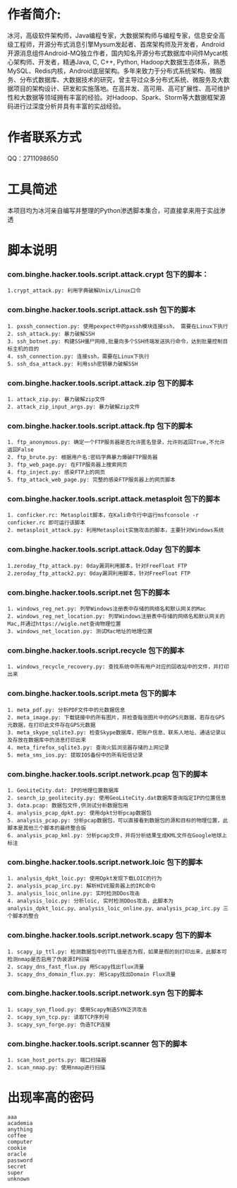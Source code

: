 # 作者简介: 
冰河，高级软件架构师，Java编程专家，大数据架构师与编程专家，信息安全高级工程师，开源分布式消息引擎Mysum发起者、首席架构师及开发者，Android开源消息组件Android-MQ独立作者，国内知名开源分布式数据库中间件Mycat核心架构师、开发者，精通Java, C, C++, Python, Hadoop大数据生态体系，熟悉MySQL、Redis内核，Android底层架构。多年来致力于分布式系统架构、微服务、分布式数据库、大数据技术的研究，曾主导过众多分布式系统、微服务及大数据项目的架构设计、研发和实施落地。在高并发、高可用、高可扩展性、高可维护性和大数据等领域拥有丰富的经验。对Hadoop、Spark、Storm等大数据框架源码进行过深度分析并具有丰富的实战经验。

# 作者联系方式
QQ：2711098650

# 工具简述
本项目均为冰河亲自编写并整理的Python渗透脚本集合，可直接拿来用于实战渗透

# 脚本说明
### com.binghe.hacker.tools.script.attack.crypt 包下的脚本：
```
1.crypt_attack.py: 利用字典破解Unix/Linux口令 
``` 
  
### com.binghe.hacker.tools.script.attack.ssh 包下的脚本
```
1. pxssh_connection.py: 使用pexpect中的pxssh模块连接ssh， 需要在Linux下执行  
2. ssh_attack.py: 暴力破解SSH  
3. ssh_botnet.py: 构建SSH僵尸网络,批量向多个SSH终端发送执行命令，达到批量控制目标主机的目的  
4. ssh_connection.py: 连接ssh，需要在Linux下执行  
5. ssh_dsa_attack.py: 利用ssh密钥暴力破解SSH 
``` 
  
### com.binghe.hacker.tools.script.attack.zip 包下的脚本
```
1. attack_zip.py: 暴力破解zip文件  
2. attack_zip_input_args.py: 暴力破解zip文件  
```
### com.binghe.hacker.tools.script.attack.ftp 包下的脚本
```
1. ftp_anonymous.py: 确定一个FTP服务器是否允许匿名登录，允许则返回True,不允许返回False
2. ftp_brute.py: 根据用户名:密码字典暴力爆破FTP服务器
3. ftp_web_page.py: 在FTP服务器上搜索网页
4. ftp_inject.py: 感染FTP上的网页
5. ftp_attack_web_page.py: 完整的感染FTP服务器上的网页脚本
```
### com.binghe.hacker.tools.script.attack.metasploit 包下的脚本
```
1. conficker.rc: Metasploit脚本，在Kali命令行中运行msfconsole -r conficker.rc 即可运行该脚本
2. metasploit_attack.py: 利用Metasploit实施攻击的脚本，主要针对Windows系统
```
### com.binghe.hacker.tools.script.attack.0day 包下的脚本
```
1.zeroday_ftp_attack.py: 0day漏洞利用脚本，针对FreeFloat FTP
2.zeroday_ftp_attack2.py: 0day漏洞利用脚本，针对FreeFloat FTP
```
### com.binghe.hacker.tools.script.net 包下的脚本
```
1. windows_reg_net.py: 列举Windows注册表中存储的网络名和默认网关的Mac
2. windows_reg_net_location.py: 列举Windows注册表中存储的网络名和默认网关的Mac,并通过https://wigle.net查询物理位置
3. windows_net_location.py: 测试Mac地址的地理位置
```
### com.binghe.hacker.tools.script.recycle 包下的脚本
```
1. windows_recycle_recovery.py: 查找系统中所有用户对应的回收站中的文件，并打印出来
```
### com.binghe.hacker.tools.script.meta 包下的脚本
```
1. meta_pdf.py: 分析PDF文件中的元数据信息
2. meta_image.py: 下载链接中的所有图片，并检查每张图片中的GPS元数据，若存在GPS元数据，在打印此文件存在GPS元数据
3. meta_skype_sqlite3.py: 检查Skype数据库，把账户信息、联系人地址、通话记录以及存放在数据库中的消息打印出来
4. meta_firefox_sqlite3.py: 查询火狐浏览器存储的上网记录
5. meta_sms_ios.py: 提取IOS备份中的所有短信记录
```
### com.binghe.hacker.tools.script.network.pcap 包下的脚本
```
1. GeoLiteCity.dat: IP的地理位置数据库
2. search_ip_geolitecity.py: 使用GeoLiteCity.dat数据库查询指定IP的位置信息
3. data.pcap: 数据包文件,供测试分析数据包用
4. analysis_pcap_dpkt.py: 使用dpkt分析pcap数据包
5. analysis_pcap.py: 分析pcap数据包，可以直接看到数据包的源和目标的物理位置，此脚本是其他三个脚本的最终整合版
6. analysis_pcap_kml.py: 分析pcap文件，并将分析结果生成KML文件在Google地球上标注

```
### com.binghe.hacker.tools.script.network.loic 包下的脚本
```
1. analysis_dpkt_loic.py: 使用Dpkt发现下载LOIC的行为
2. analysis_pcap_irc.py: 解析HIVE服务器上的IRC命令
3. analysis_loic_online.py: 实时检测DDos攻击
4. analysis_loic.py: 分析loic, 实时检测DDos攻击，此脚本为analysis_dpkt_loic.py、analysis_loic_online.py、analysis_pcap_irc.py 三个脚本的整合
```
### com.binghe.hacker.tools.script.network.scapy 包下的脚本
```
1. scapy_ip_ttl.py: 检测数据包中的TTL值是否为假，如果是假的则打印出来，此脚本可检测nmap是否启用了伪装源IP扫描
2. scapy_dns_fast_flux.py 用Scapy找出flux流量
3. scapy_dns_domain_flux.py: 用Scapy找出Domain Flux流量
```
### com.binghe.hacker.tools.script.network.syn 包下的脚本
```
1. scapy_syn_flood.py: 使用Scapy制造SYN泛洪攻击
2. scapy_syn_tcp.py: 读取TCP序列号
3. scapy_syn_forge.py: 伪造TCP连接
```
### com.binghe.hacker.tools.script.scanner 包下的脚本
```
1. scan_host_ports.py: 端口扫描器  
2. scan_nmap.py: 使用nmap进行扫描
```

# 出现率高的密码
```
aaa
academia
anything
coffee
computer
cookie
oracle
password
secret
super
unknown
```